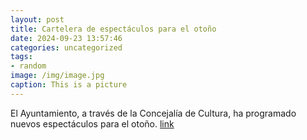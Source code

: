 ```yaml
---
layout: post
title: Cartelera de espectáculos para el otoño
date: 2024-09-23 13:57:46
categories: uncategorized
tags:
- random
image: /img/image.jpg
caption: This is a picture
---
```

El Ayuntamiento, a través de la Concejalía de Cultura, ha programado nuevos espectáculos para el otoño.  [link](https://www.ayto-villacanada.es/tu-ayuntamiento/cartelera-de-espectaculos-para-el-otono/)
